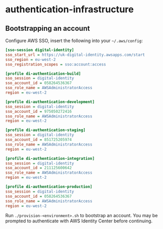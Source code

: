 # authentication-infrastructure

## Bootstrapping an account

Configure AWS SSO, insert the following into your `~/.aws/config`:

```ini
[sso-session digital-identity]
sso_start_url = https://uk-digital-identity.awsapps.com/start
sso_region = eu-west-2
sso_registration_scopes = sso:account:access

[profile di-authentication-build]
sso_session = digital-identity
sso_account_id = 058264536367
sso_role_name = AWSAdministratorAccess
region = eu-west-2

[profile di-authentication-development]
sso_session = digital-identity
sso_account_id = 975050272416
sso_role_name = AWSAdministratorAccess
region = eu-west-2

[profile di-authentication-staging]
sso_session = digital-identity
sso_account_id = 851725205974
sso_role_name = AWSAdministratorAccess
region = eu-west-2

[profile di-authentication-integration]
sso_session = digital-identity
sso_account_id = 211125600642
sso_role_name = AWSAdministratorAccess
region = eu-west-2

[profile di-authentication-production]
sso_session = digital-identity
sso_account_id = 058264536367
sso_role_name = AWSAdministratorAccess
region = eu-west-2
```

Run `./provision-<environment>.sh` to bootstrap an account. You may be prompted to authenticate with AWS Identity Center before continuing.
